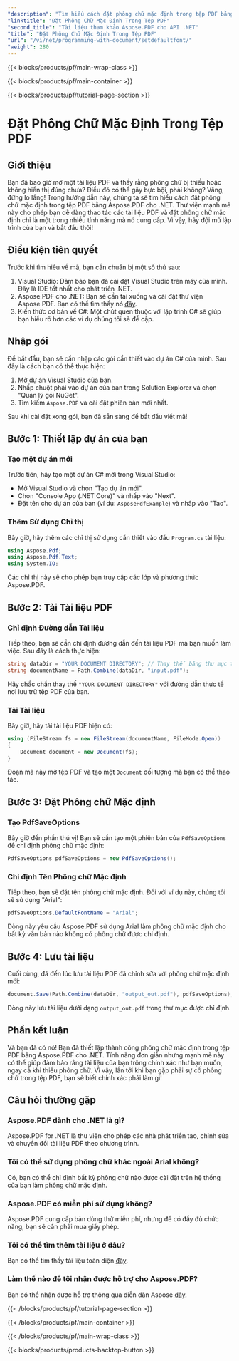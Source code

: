 ```yaml
---
"description": "Tìm hiểu cách đặt phông chữ mặc định trong tệp PDF bằng Aspose.PDF cho .NET với hướng dẫn từng bước này. Hoàn hảo cho các nhà phát triển muốn cải thiện tài liệu PDF."
"linktitle": "Đặt Phông Chữ Mặc Định Trong Tệp PDF"
"second_title": "Tài liệu tham khảo Aspose.PDF cho API .NET"
"title": "Đặt Phông Chữ Mặc Định Trong Tệp PDF"
"url": "/vi/net/programming-with-document/setdefaultfont/"
"weight": 280
---
```


{{< blocks/products/pf/main-wrap-class >}}

{{< blocks/products/pf/main-container >}}

{{< blocks/products/pf/tutorial-page-section >}}

# Đặt Phông Chữ Mặc Định Trong Tệp PDF

## Giới thiệu

Bạn đã bao giờ mở một tài liệu PDF và thấy rằng phông chữ bị thiếu hoặc không hiển thị đúng chưa? Điều đó có thể gây bực bội, phải không? Vâng, đừng lo lắng! Trong hướng dẫn này, chúng ta sẽ tìm hiểu cách đặt phông chữ mặc định trong tệp PDF bằng Aspose.PDF cho .NET. Thư viện mạnh mẽ này cho phép bạn dễ dàng thao tác các tài liệu PDF và đặt phông chữ mặc định chỉ là một trong nhiều tính năng mà nó cung cấp. Vì vậy, hãy đội mũ lập trình của bạn và bắt đầu thôi!

## Điều kiện tiên quyết

Trước khi tìm hiểu về mã, bạn cần chuẩn bị một số thứ sau:

1. Visual Studio: Đảm bảo bạn đã cài đặt Visual Studio trên máy của mình. Đây là IDE tốt nhất cho phát triển .NET.
2. Aspose.PDF cho .NET: Bạn sẽ cần tải xuống và cài đặt thư viện Aspose.PDF. Bạn có thể tìm thấy nó [đây](https://releases.aspose.com/pdf/net/).
3. Kiến thức cơ bản về C#: Một chút quen thuộc với lập trình C# sẽ giúp bạn hiểu rõ hơn các ví dụ chúng tôi sẽ đề cập.

## Nhập gói

Để bắt đầu, bạn sẽ cần nhập các gói cần thiết vào dự án C# của mình. Sau đây là cách bạn có thể thực hiện:

1. Mở dự án Visual Studio của bạn.
2. Nhấp chuột phải vào dự án của bạn trong Solution Explorer và chọn "Quản lý gói NuGet".
3. Tìm kiếm `Aspose.PDF` và cài đặt phiên bản mới nhất.

Sau khi cài đặt xong gói, bạn đã sẵn sàng để bắt đầu viết mã!

## Bước 1: Thiết lập dự án của bạn

### Tạo một dự án mới

Trước tiên, hãy tạo một dự án C# mới trong Visual Studio:

- Mở Visual Studio và chọn "Tạo dự án mới".
- Chọn "Console App (.NET Core)" và nhấp vào "Next".
- Đặt tên cho dự án của bạn (ví dụ: `AsposePdfExample`) và nhấp vào "Tạo".

### Thêm Sử dụng Chỉ thị

Bây giờ, hãy thêm các chỉ thị sử dụng cần thiết vào đầu `Program.cs` tài liệu:

```csharp
using Aspose.Pdf;
using Aspose.Pdf.Text;
using System.IO;
```

Các chỉ thị này sẽ cho phép bạn truy cập các lớp và phương thức Aspose.PDF.

## Bước 2: Tải Tài liệu PDF

### Chỉ định Đường dẫn Tài liệu

Tiếp theo, bạn sẽ cần chỉ định đường dẫn đến tài liệu PDF mà bạn muốn làm việc. Sau đây là cách thực hiện:

```csharp
string dataDir = "YOUR DOCUMENT DIRECTORY"; // Thay thế bằng thư mục thực tế của bạn
string documentName = Path.Combine(dataDir, "input.pdf");
```

Hãy chắc chắn thay thế `"YOUR DOCUMENT DIRECTORY"` với đường dẫn thực tế nơi lưu trữ tệp PDF của bạn.

### Tải Tài liệu

Bây giờ, hãy tải tài liệu PDF hiện có:

```csharp
using (FileStream fs = new FileStream(documentName, FileMode.Open))
{
    Document document = new Document(fs);
}
```

Đoạn mã này mở tệp PDF và tạo một `Document` đối tượng mà bạn có thể thao tác.

## Bước 3: Đặt Phông chữ Mặc định

### Tạo PdfSaveOptions

Bây giờ đến phần thú vị! Bạn sẽ cần tạo một phiên bản của `PdfSaveOptions` để chỉ định phông chữ mặc định:

```csharp
PdfSaveOptions pdfSaveOptions = new PdfSaveOptions();
```

### Chỉ định Tên Phông chữ Mặc định

Tiếp theo, bạn sẽ đặt tên phông chữ mặc định. Đối với ví dụ này, chúng tôi sẽ sử dụng "Arial":

```csharp
pdfSaveOptions.DefaultFontName = "Arial";
```

Dòng này yêu cầu Aspose.PDF sử dụng Arial làm phông chữ mặc định cho bất kỳ văn bản nào không có phông chữ được chỉ định.

## Bước 4: Lưu tài liệu

Cuối cùng, đã đến lúc lưu tài liệu PDF đã chỉnh sửa với phông chữ mặc định mới:

```csharp
document.Save(Path.Combine(dataDir, "output_out.pdf"), pdfSaveOptions);
```

Dòng này lưu tài liệu dưới dạng `output_out.pdf` trong thư mục được chỉ định.

## Phần kết luận

Và bạn đã có nó! Bạn đã thiết lập thành công phông chữ mặc định trong tệp PDF bằng Aspose.PDF cho .NET. Tính năng đơn giản nhưng mạnh mẽ này có thể giúp đảm bảo rằng tài liệu của bạn trông chính xác như bạn muốn, ngay cả khi thiếu phông chữ. Vì vậy, lần tới khi bạn gặp phải sự cố phông chữ trong tệp PDF, bạn sẽ biết chính xác phải làm gì!

## Câu hỏi thường gặp

### Aspose.PDF dành cho .NET là gì?
Aspose.PDF for .NET là thư viện cho phép các nhà phát triển tạo, chỉnh sửa và chuyển đổi tài liệu PDF theo chương trình.

### Tôi có thể sử dụng phông chữ khác ngoài Arial không?
Có, bạn có thể chỉ định bất kỳ phông chữ nào được cài đặt trên hệ thống của bạn làm phông chữ mặc định.

### Aspose.PDF có miễn phí sử dụng không?
Aspose.PDF cung cấp bản dùng thử miễn phí, nhưng để có đầy đủ chức năng, bạn sẽ cần phải mua giấy phép.

### Tôi có thể tìm thêm tài liệu ở đâu?
Bạn có thể tìm thấy tài liệu toàn diện [đây](https://reference.aspose.com/pdf/net/).

### Làm thế nào để tôi nhận được hỗ trợ cho Aspose.PDF?
Bạn có thể nhận được hỗ trợ thông qua diễn đàn Aspose [đây](https://forum.aspose.com/c/pdf/10).

{{< /blocks/products/pf/tutorial-page-section >}}

{{< /blocks/products/pf/main-container >}}

{{< /blocks/products/pf/main-wrap-class >}}

{{< blocks/products/products-backtop-button >}}